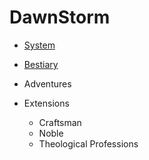 # DawnStorm

- [System](system)

- [Bestiary](bestiary)

- Adventures

- Extensions
  - Craftsman
  - Noble
  - Theological Professions
